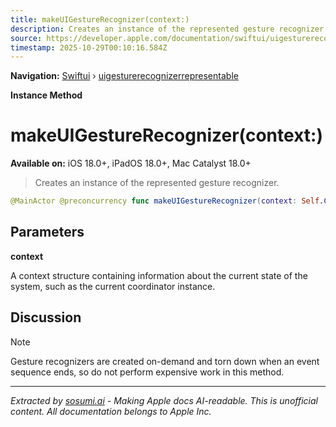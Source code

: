 ```yaml
---
title: makeUIGestureRecognizer(context:)
description: Creates an instance of the represented gesture recognizer.
source: https://developer.apple.com/documentation/swiftui/uigesturerecognizerrepresentable/makeuigesturerecognizer(context:)
timestamp: 2025-10-29T00:10:16.584Z
---
```


**Navigation:** [Swiftui](/documentation/swiftui) › [uigesturerecognizerrepresentable](/documentation/swiftui/uigesturerecognizerrepresentable)

**Instance Method**

# makeUIGestureRecognizer(context:)

**Available on:** iOS 18.0+, iPadOS 18.0+, Mac Catalyst 18.0+

> Creates an instance of the represented gesture recognizer.

```swift
@MainActor @preconcurrency func makeUIGestureRecognizer(context: Self.Context) -> Self.UIGestureRecognizerType
```

## Parameters

**context**

A context structure containing information about the current state of the system, such as the current coordinator instance.



## Discussion

> [!NOTE]
> Gesture recognizers are created on-demand and torn down when an event sequence ends, so do not perform expensive work in this method.

---

*Extracted by [sosumi.ai](https://sosumi.ai) - Making Apple docs AI-readable.*
*This is unofficial content. All documentation belongs to Apple Inc.*
